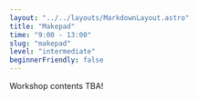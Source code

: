 ```yaml
---
layout: "../../layouts/MarkdownLayout.astro"
title: "Makepad"
time: "9:00 - 13:00"
slug: "makepad"
level: "intermediate"
beginnerFriendly: false
---
```


Workshop contents TBA!